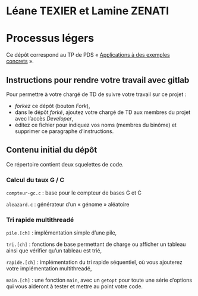 #   Léane TEXIER et Lamine ZENATI
#   Processus légers

Ce dépôt correspond au TP de PDS « [Applications à des exemples
concrets](http://www.fil.univ-lille1.fr/~hym/e/pds/tp/tdth-concrets.html) ».


##  Instructions pour rendre votre travail avec gitlab

Pour permettre à votre chargé de TD de suivre votre travail sur ce projet :

-   *forkez* ce dépôt (bouton _Fork_),
-   dans le dépôt *forké*, ajoutez votre chargé de TD aux membres du
    projet avec l’accès _Developer_,
-   éditez ce fichier  pour indiquez vos noms (membres du
    binôme) et supprimer ce paragraphe d’instructions.


##  Contenu initial du dépôt

Ce répertoire contient deux squelettes de code.


### Calcul du taux G / C

`compteur-gc.c`
:   base pour le compteur de bases G et C

`aleazard.c`
:   générateur d’un « génome » aléatoire


### Tri rapide multithreadé

`pile.[ch]`
:   implémentation simple d’une pile,

`tri.[ch]`
:   fonctions de base permettant de charge ou afficher un tableau
    ainsi que vérifier qu’un tableau est trié,

`rapide.[ch]`
:   implémentation du tri rapide séquentiel, où vous ajouterez votre
    implémentation multithreadé,

`main.[ch]`
:   une fonction `main`, avec un `getopt` pour toute une série
    d’options qui vous aideront à tester et mettre au point votre
    code.
